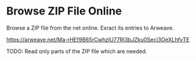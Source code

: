 # Browse ZIP File Online

Browse a ZIP file from the net online. Exract its entries to Arweave.

https://arweave.net/Ma-rHEf9B65rCwhzlU77RI3bJZku0Secj3OeXLhfvTE

TODO: Read only parts of the ZIP file which are needed.
